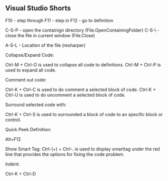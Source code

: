 ## Visual Studio Shorts 

F10 - step through
F11 - step in
F12 - go to definition

C-S-P - open the containign directory (File.OpenContainingFolder)
C-S-\ - close the file in current window (File.Close)

A-S-L - Location of the file (resharper)

Collapse/Expand Code:

   Ctrl-M + Ctrl-O is used to collapse all code to definitions.
   Ctrl-M + Ctrl-P is used to expand all code.

Comment out code:

   Ctrl-K + Ctrl-C is used to do comment a selected block of code.
   Ctrl-K + Ctrl-U is used to do uncomment a selected block of code.

Surround selected code with:

   Ctrl-K + Ctrl-S is used to surrounded a block of code to an specific block or control.

Quick Peek Definition:

   Alt+F12

Show Smart Tag:
   Ctrl-(+) + Ctrl-. is used to display smarttag under the red line that provides the options for fixing the code problem.

Indent:

   Ctrl-K + Ctrl-D
